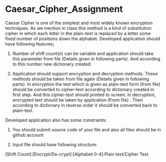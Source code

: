 # Caesar_Cipher_Assignment
Caesar Cipher is one of the simplest and most widely known encryption techniques. As we mention in class this method is a kind of substitution cipher in which each letter in the plain-text is replaced by a letter some fixed number of positions down the alphabet. Developed application should have following features;

1) Number of shift count(n) can be variable and application should take this parameter from file (Details given in following parts). And according to this number new dictionary created.

2) Application should support encryption and decryption methods. These methods should be taken from file again (Details given in following parts). In encryption the text which is given as plain-text form (from file)  should be converted to cipher-text according to dictionary created in first step. And this cipher-text should printed to screen. In decryption, encrypted text should be taken by application (From file) . Then according to dictionary in reverse order it should be converted back to plain-text.



Developed application also has some constraints:

1) You should submit source code of your file and also all files should be in github account

2) Input file should have following structure:

[Shift Count]:[Encrypt/De-crypt]:[Alphabet 0-4]:Plain text/Cipher Text
